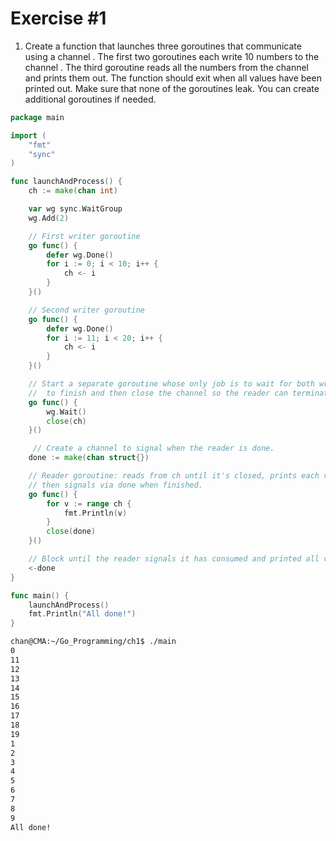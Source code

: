 # Exercise #1

1. Create a function that launches three goroutines that communicate using a channel . The first two goroutines each write 10 numbers to the channel . The third goroutine reads all the numbers from the channel and prints them out. The function should exit when all values have been printed out. Make sure that none of the goroutines leak. You can create additional goroutines if needed.

```go
package main

import (
	"fmt"
	"sync"
)

func launchAndProcess() {
	ch := make(chan int)

	var wg sync.WaitGroup
	wg.Add(2)

    // First writer goroutine
	go func() {
		defer wg.Done()
		for i := 0; i < 10; i++ {
			ch <- i
		}
	}()

    // Second writer goroutine 
	go func() {
		defer wg.Done()
		for i := 11; i < 20; i++ {
			ch <- i
		}
	}()

    // Start a separate goroutine whose only job is to wait for both writers
    //  to finish and then close the channel so the reader can terminate.
	go func() {
		wg.Wait()
		close(ch)
	}()

     // Create a channel to signal when the reader is done.
	done := make(chan struct{})

    // Reader goroutine: reads from ch until it's closed, prints each value,
    // then signals via done when finished.
	go func() {
		for v := range ch {
			fmt.Println(v)
		}
		close(done)
	}()

    // Block until the reader signals it has consumed and printed all values.
	<-done
}

func main() {
	launchAndProcess()
	fmt.Println("All done!")
}
```

```sh
chan@CMA:~/Go_Programming/ch1$ ./main
0
11
12
13
14
15
16
17
18
19
1
2
3
4
5
6
7
8
9
All done!
```


